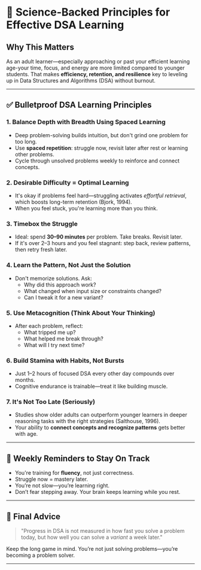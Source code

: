 # 🧠 Science-Backed Principles for Effective DSA Learning

## Why This Matters
As an adult learner—especially approaching or past your efficient learning age-your time, focus, and energy are more limited compared to younger students. That makes **efficiency, retention, and resilience** key to leveling up in Data Structures and Algorithms (DSA) without burnout.

---

## ✅ Bulletproof DSA Learning Principles

### 1. **Balance Depth with Breadth Using Spaced Learning**
- Deep problem-solving builds intuition, but don't grind one problem for too long.
- Use **spaced repetition**: struggle now, revisit later after rest or learning other problems.
- Cycle through unsolved problems weekly to reinforce and connect concepts.

### 2. **Desirable Difficulty = Optimal Learning**
- It's okay if problems feel hard—struggling activates *effortful retrieval*, which boosts long-term retention (Bjork, 1994).
- When you feel stuck, you're learning more than you think.

### 3. **Timebox the Struggle**
- Ideal: spend **30–90 minutes** per problem. Take breaks. Revisit later.
- If it's over 2–3 hours and you feel stagnant: step back, review patterns, then retry fresh later.

### 4. **Learn the Pattern, Not Just the Solution**
- Don't memorize solutions. Ask:
  - Why did this approach work?
  - What changed when input size or constraints changed?
  - Can I tweak it for a new variant?

### 5. **Use Metacognition (Think About Your Thinking)**
- After each problem, reflect:
  - What tripped me up?
  - What helped me break through?
  - What will I try next time?

### 6. **Build Stamina with Habits, Not Bursts**
- Just 1–2 hours of focused DSA every other day compounds over months.
- Cognitive endurance is trainable—treat it like building muscle.

### 7. **It's Not Too Late (Seriously)**
- Studies show older adults can outperform younger learners in deeper reasoning tasks with the right strategies (Salthouse, 1996).
- Your ability to **connect concepts and recognize patterns** gets better with age.

---

## 🔁 Weekly Reminders to Stay On Track

- You're training for **fluency**, not just correctness.
- Struggle now = mastery later.
- You’re not slow—you’re learning right.
- Don’t fear stepping away. Your brain keeps learning while you rest.

---

## 🧠 Final Advice

> "Progress in DSA is not measured in how fast you solve a problem today, but how well you can solve a *variant* a week later."

Keep the long game in mind. You’re not just solving problems—you’re becoming a problem solver.

---

